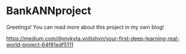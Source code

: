 # BankANNproject

Greetings! You can read more about this project in my own blog!

https://medium.com/@mykyta.voitishyn/your-first-deep-learning-real-world-project-64f81edf5111
